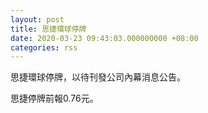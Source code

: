 ```yaml
---
layout: post
title: 思捷環球停牌
date: 2020-03-23 09:43:03.000000000 +08:00
categories: rss
---
```


思捷環球停牌，以待刊發公司內幕消息公告。

思捷停牌前報0.76元。
